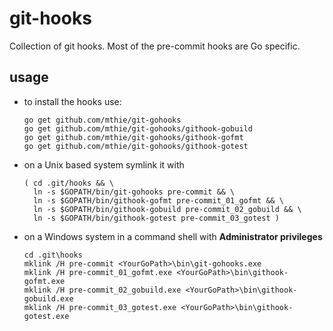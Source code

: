 git-hooks
=========

Collection of git hooks. Most of the pre-commit hooks are Go specific.


usage
-----

*	to install the hooks use:

		go get github.com/mthie/git-gohooks
		go get github.com/mthie/git-gohooks/githook-gobuild
		go get github.com/mthie/git-gohooks/githook-gofmt
		go get github.com/mthie/git-gohooks/githook-gotest

		
*	on a Unix based system symlink it with

		( cd .git/hooks && \
		  ln -s $GOPATH/bin/git-gohooks pre-commit && \
		  ln -s $GOPATH/bin/githook-gofmt pre-commit_01_gofmt && \
		  ln -s $GOPATH/bin/githook-gobuild pre-commit_02_gobuild && \ 
		  ln -s $GOPATH/bin/githook-gotest pre-commit_03_gotest )

*	on a Windows system in a command shell with **Administrator privileges**

		cd .git\hooks
		mklink /H pre-commit <YourGoPath>\bin\git-gohooks.exe
		mklink /H pre-commit_01_gofmt.exe <YourGoPath>\bin\githook-gofmt.exe
		mklink /H pre-commit_02_gobuild.exe <YourGoPath>\bin\githook-gobuild.exe
		mklink /H pre-commit_03_gotest.exe <YourGoPath>\bin\githook-gotest.exe
